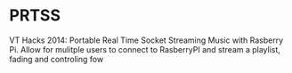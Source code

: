 PRTSS
=====

VT Hacks 2014: Portable Real Time Socket Streaming Music with Rasberry Pi. Allow for mulitple users to connect to RasberryPI and stream a playlist, fading and controling fow
